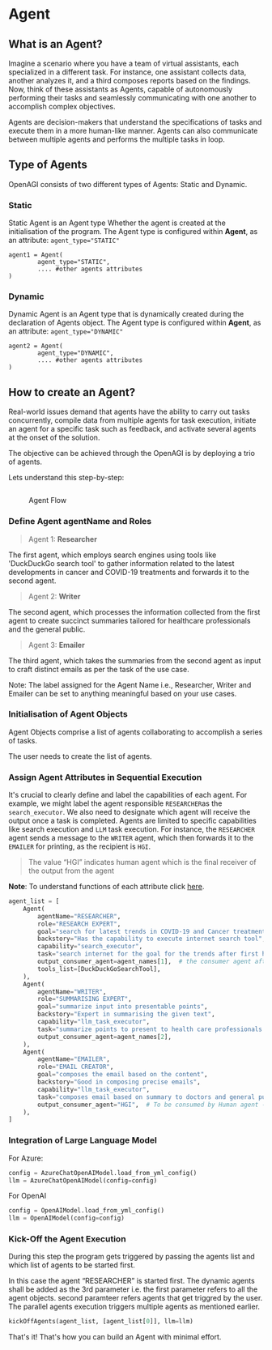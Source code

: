 # Agent

## What is an Agent?

Imagine a scenario where you have a team of virtual assistants, each specialized in a different task. For instance, one assistant collects data, another analyzes it, and a third composes reports based on the findings. Now, think of these assistants as Agents, capable of autonomously performing their tasks and seamlessly communicating with one another to accomplish complex objectives.

Agents are decision-makers that understand the specifications of tasks and execute them in a more human-like manner. Agents can also communicate between multiple agents and performs the multiple tasks in loop.

## Type of Agents

OpenAGI consists of two different types of Agents: Static and Dynamic.

### Static

Static Agent is an Agent type Whether the agent is created at the initialisation of the program. The Agent type is configured within **Agent**, as an attribute: `agent_type="STATIC"`

```
agent1 = Agent(
        agent_type="STATIC",
        .... #other agents attributes
)
```

### Dynamic

Dynamic Agent is an Agent type that is dynamically created during the declaration of Agents object. The Agent type is configured within **Agent**, as an attribute: `agent_type="DYNAMIC"`

```
agent2 = Agent(
        agent_type="DYNAMIC",
        .... #other agents attributes
)
```

## How to create an Agent?

Real-world issues demand that agents have the ability to carry out tasks concurrently, compile data from multiple agents for task execution, initiate an agent for a specific task such as feedback, and activate several agents at the onset of the solution.

The objective can be achieved through the OpenAGI is by deploying a trio of agents.

Lets understand this step-by-step:

<figure><img src="../.gitbook/assets/1.png" alt=""><figcaption><p>Agent Flow</p></figcaption></figure>

### Define Agent agentName and Roles

> Agent 1: **Researcher**

The first agent, which employs search engines using tools like 'DuckDuckGo search tool' to gather information related to the latest developments in cancer and COVID-19 treatments and forwards it to the second agent.

> Agent 2: **Writer**

The second agent, which processes the information collected from the first agent to create succinct summaries tailored for healthcare professionals and the general public.

> Agent 3: **Emailer**

The third agent, which takes the summaries from the second agent as input to craft distinct emails as per the task of the use case.

Note: The label assigned for the Agent Name i.e., Researcher, Writer and Emailer can be set to anything meaningful based on your use cases.

### Initialisation of Agent Objects

Agent Objects comprise a list of agents collaborating to accomplish a series of tasks.

The user needs to create the list of agents.

### Assign Agent Attributes in Sequential Execution

It's crucial to clearly define and label the capabilities of each agent. For example, we might label the agent responsible `RESEARCHER`as the `search_executor`. We also need to designate which agent will receive the output once a task is completed. Agents are limited to specific capabilities like search execution and `LLM` task execution. For instance, the `RESEARCHER` agent sends a message to the `WRITER` agent, which then forwards it to the `EMAILER` for printing, as the recipient is `HGI`.

> The value “HGI” indicates human agent which is the final receiver of the output from the agent

**Note**: To understand functions of each attribute click [here](https://openagi.aiplanet.com/components/agent-attributes).

```python
agent_list = [
    Agent(
        agentName="RESEARCHER",
        role="RESEARCH EXPERT",
        goal="search for latest trends in COVID-19 and Cancer treatment that includes medicines, physical exercises, overall management and prevention aspects",
        backstory="Has the capability to execute internet search tool",
        capability="search_executor",
        task="search internet for the goal for the trends after first half of 2023",
        output_consumer_agent=agent_names[1],  # the consumer agent after executing task
        tools_list=[DuckDuckGoSearchTool],
    ),
    Agent(
        agentName="WRITER",
        role="SUMMARISING EXPERT",
        goal="summarize input into presentable points",
        backstory="Expert in summarising the given text",
        capability="llm_task_executor",
        task="summarize points to present to health care professionals and general public separately",
        output_consumer_agent=agent_names[2],
    ),
    Agent(
        agentName="EMAILER",
        role="EMAIL CREATOR",
        goal="composes the email based on the content",
        backstory="Good in composing precise emails",
        capability="llm_task_executor",
        task="composes email based on summary to doctors and general public separately into a file with subject-summary and details",
        output_consumer_agent="HGI",  # To be consumed by Human agent - output will be printed
    ),
]
```

### Integration of Large Language Model

For Azure:

```python
config = AzureChatOpenAIModel.load_from_yml_config()
llm = AzureChatOpenAIModel(config=config)
```

For OpenAI

```python
config = OpenAIModel.load_from_yml_config()
llm = OpenAIModel(config=config)
```

### Kick-Off the Agent Execution

During this step the program gets triggered by passing the agents list and which list of agents to be started first.

In this case the agent “RESEARCHER” is started first. The dynamic agents shall be added as the 3rd parameter i.e. the first parameter refers to all the agent objects. second paramteer refers agents that get triggred by the user. The parallel agents execution triggers multiple agents as mentioned earlier.

```python
kickOffAgents(agent_list, [agent_list[0]], llm=llm)
```

That's it! That's how you can build an Agent with minimal effort.
